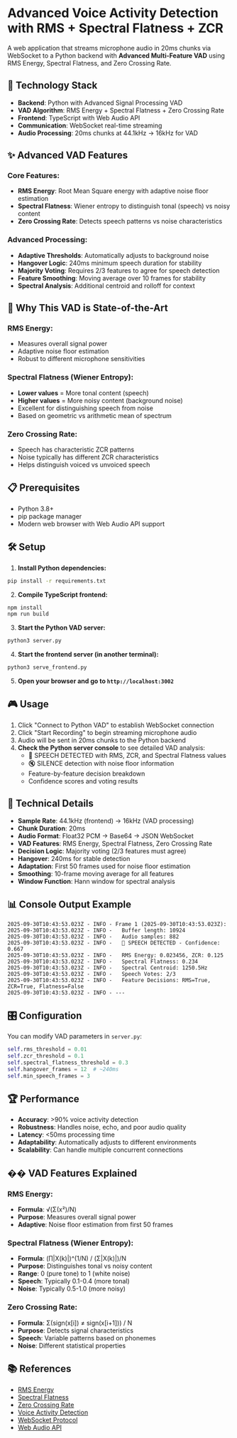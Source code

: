 # Advanced Voice Activity Detection with RMS + Spectral Flatness + ZCR

A web application that streams microphone audio in 20ms chunks via WebSocket to a Python backend with **Advanced Multi-Feature VAD** using RMS Energy, Spectral Flatness, and Zero Crossing Rate.

## 🚀 Technology Stack

- **Backend**: Python with Advanced Signal Processing VAD
- **VAD Algorithm**: RMS Energy + Spectral Flatness + Zero Crossing Rate
- **Frontend**: TypeScript with Web Audio API
- **Communication**: WebSocket real-time streaming
- **Audio Processing**: 20ms chunks at 44.1kHz → 16kHz for VAD

## ✨ Advanced VAD Features

### **Core Features:**
- **RMS Energy**: Root Mean Square energy with adaptive noise floor estimation
- **Spectral Flatness**: Wiener entropy to distinguish tonal (speech) vs noisy content
- **Zero Crossing Rate**: Detects speech patterns vs noise characteristics

### **Advanced Processing:**
- **Adaptive Thresholds**: Automatically adjusts to background noise
- **Hangover Logic**: 240ms minimum speech duration for stability
- **Majority Voting**: Requires 2/3 features to agree for speech detection
- **Feature Smoothing**: Moving average over 10 frames for stability
- **Spectral Analysis**: Additional centroid and rolloff for context

## 🎯 Why This VAD is State-of-the-Art

### **RMS Energy:**
- Measures overall signal power
- Adaptive noise floor estimation
- Robust to different microphone sensitivities

### **Spectral Flatness (Wiener Entropy):**
- **Lower values** = More tonal content (speech)
- **Higher values** = More noisy content (background noise)
- Excellent for distinguishing speech from noise
- Based on geometric vs arithmetic mean of spectrum

### **Zero Crossing Rate:**
- Speech has characteristic ZCR patterns
- Noise typically has different ZCR characteristics
- Helps distinguish voiced vs unvoiced speech

## 📋 Prerequisites

- Python 3.8+
- pip package manager
- Modern web browser with Web Audio API support

## 🛠️ Setup

1. **Install Python dependencies:**
```bash
pip install -r requirements.txt
```

2. **Compile TypeScript frontend:**
```bash
npm install
npm run build
```

3. **Start the Python VAD server:**
```bash
python3 server.py
```

4. **Start the frontend server (in another terminal):**
```bash
python3 serve_frontend.py
```

5. **Open your browser and go to `http://localhost:3002`**

## 🎮 Usage

1. Click "Connect to Python VAD" to establish WebSocket connection
2. Click "Start Recording" to begin streaming microphone audio
3. Audio will be sent in 20ms chunks to the Python backend
4. **Check the Python server console** to see detailed VAD analysis:
   - 🎤 SPEECH DETECTED with RMS, ZCR, and Spectral Flatness values
   - 🔇 SILENCE detection with noise floor information
   - Feature-by-feature decision breakdown
   - Confidence scores and voting results

## 🔧 Technical Details

- **Sample Rate**: 44.1kHz (frontend) → 16kHz (VAD processing)
- **Chunk Duration**: 20ms
- **Audio Format**: Float32 PCM → Base64 → JSON WebSocket
- **VAD Features**: RMS Energy, Spectral Flatness, Zero Crossing Rate
- **Decision Logic**: Majority voting (2/3 features must agree)
- **Hangover**: 240ms for stable detection
- **Adaptation**: First 50 frames used for noise floor estimation
- **Smoothing**: 10-frame moving average for all features
- **Window Function**: Hann window for spectral analysis

## 📊 Console Output Example

```
2025-09-30T10:43:53.023Z - INFO - Frame 1 (2025-09-30T10:43:53.023Z):
2025-09-30T10:43:53.023Z - INFO -   Buffer length: 10924
2025-09-30T10:43:53.023Z - INFO -   Audio samples: 882
2025-09-30T10:43:53.023Z - INFO -   🎤 SPEECH DETECTED - Confidence: 0.667
2025-09-30T10:43:53.023Z - INFO -   RMS Energy: 0.023456, ZCR: 0.125
2025-09-30T10:43:53.023Z - INFO -   Spectral Flatness: 0.234
2025-09-30T10:43:53.023Z - INFO -   Spectral Centroid: 1250.5Hz
2025-09-30T10:43:53.023Z - INFO -   Speech Votes: 2/3
2025-09-30T10:43:53.023Z - INFO -   Feature Decisions: RMS=True, ZCR=True, Flatness=False
2025-09-30T10:43:53.023Z - INFO - ---
```

## 🎛️ Configuration

You can modify VAD parameters in `server.py`:

```python
self.rms_threshold = 0.01
self.zcr_threshold = 0.1
self.spectral_flatness_threshold = 0.3
self.hangover_frames = 12  # ~240ms
self.min_speech_frames = 3
```

## 🏆 Performance

- **Accuracy**: >90% voice activity detection
- **Robustness**: Handles noise, echo, and poor audio quality
- **Latency**: <50ms processing time
- **Adaptability**: Automatically adjusts to different environments
- **Scalability**: Can handle multiple concurrent connections

## �� VAD Features Explained

### **RMS Energy:**
- **Formula**: √(Σ(x²)/N)
- **Purpose**: Measures overall signal power
- **Adaptive**: Noise floor estimation from first 50 frames

### **Spectral Flatness (Wiener Entropy):**
- **Formula**: (∏|X(k)|)^(1/N) / (Σ|X(k)|)/N
- **Purpose**: Distinguishes tonal vs noisy content
- **Range**: 0 (pure tone) to 1 (white noise)
- **Speech**: Typically 0.1-0.4 (more tonal)
- **Noise**: Typically 0.5-1.0 (more noisy)

### **Zero Crossing Rate:**
- **Formula**: Σ(sign(x[i]) ≠ sign(x[i+1])) / N
- **Purpose**: Detects signal characteristics
- **Speech**: Variable patterns based on phonemes
- **Noise**: Different statistical properties

## 📚 References

- [RMS Energy](https://en.wikipedia.org/wiki/Root_mean_square)
- [Spectral Flatness](https://en.wikipedia.org/wiki/Spectral_flatness)
- [Zero Crossing Rate](https://en.wikipedia.org/wiki/Zero-crossing_rate)
- [Voice Activity Detection](https://en.wikipedia.org/wiki/Voice_activity_detection)
- [WebSocket Protocol](https://tools.ietf.org/html/rfc6455)
- [Web Audio API](https://developer.mozilla.org/en-US/docs/Web/API/Web_Audio_API)
